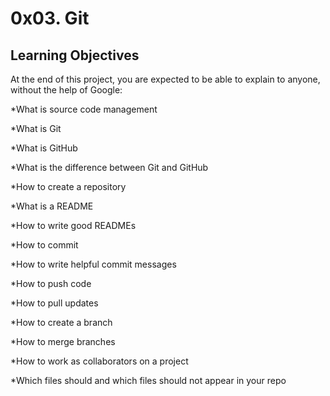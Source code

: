 # 0x03. Git

## Learning Objectives

At the end of this project, you are expected to be able to explain to anyone, without the help of Google:

*What is source code management

*What is Git

*What is GitHub

*What is the difference between Git and GitHub

*How to create a repository

*What is a README

*How to write good READMEs

*How to commit

*How to write helpful commit messages

*How to push code

*How to pull updates

*How to create a branch

*How to merge branches

*How to work as collaborators on a project

*Which files should and which files should not appear in your repo
